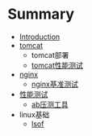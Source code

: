 # Summary

* [Introduction](README.md)
* [tomcat](tomcat.md)
  * tomcat部署
  * [tomcat性能测试](tomcat/tomcatxing-neng-ce-shi.md)
* [nginx](nginx.md)
  * [nginx基准测试](nginx/nginxji-zhun-ce-shi.md)
* [性能测试](xing-neng-ce-shi.md)
  * [ab压测工具](abya-ce-gong-ju.md)
* linux基础
  * [lsof](lsof.md)



